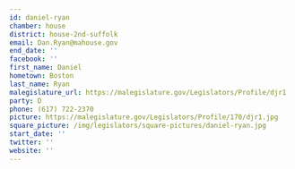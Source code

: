 ```yaml
---
id: daniel-ryan
chamber: house
district: house-2nd-suffolk
email: Dan.Ryan@mahouse.gov
end_date: ''
facebook: ''
first_name: Daniel
hometown: Boston
last_name: Ryan
malegislature_url: https://malegislature.gov/Legislators/Profile/djr1
party: D
phone: (617) 722-2370
picture: https://malegislature.gov/Legislators/Profile/170/djr1.jpg
square_picture: /img/legislators/square-pictures/daniel-ryan.jpg
start_date: ''
twitter: ''
website: ''
---
```

